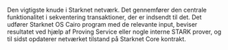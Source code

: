 Den vigtigste knude i Starknet netværk. Det gennemfører den centrale funktionalitet i sekventering transaktioner, der er indsendt til det. Det udfører Starknet OS Cairo program med de relevante input, beviser resultatet ved hjælp af Proving Service eller nogle interne STARK prover, og til sidst opdaterer netværket tilstand på Starknet Core kontrakt.